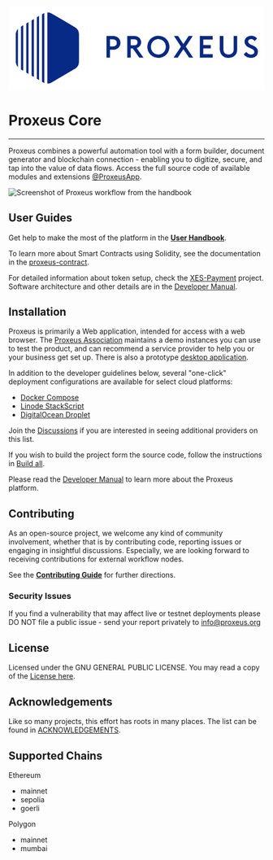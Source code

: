 ![](docs/_media/logo.png)

# Proxeus Core
--------------

Proxeus combines a powerful automation tool with a form builder, document generator and blockchain connection - enabling you to digitize, secure, and tap into the value of data flows. Access the full source code of available modules and extensions [@ProxeusApp](https://github.com/ProxeusApp).

![Screenshot of Proxeus workflow from the handbook](https://github.com/ProxeusApp/community/raw/master/handbook/Proxeus%20-%20The%20Complete%20Handbook_html_10299e76126cc024.png)

## User Guides

Get help to make the most of the platform in the **[User Handbook](https://github.com/ProxeusApp/community/blob/master/handbook/handbook.md)**.

To learn more about Smart Contracts using Solidity, see the documentation in the [proxeus-contract](https://github.com/ProxeusApp/proxeus-contract).

For detailed information about token setup, check the [XES-Payment](docs/xes-payment.md) project. Software architecture and other details are in the [Developer Manual](https://doc.proxeus.com).

## Installation

Proxeus is primarily a Web application, intended for access with a web browser. The [Proxeus Association](https://proxeus.org) maintains a demo instances you can use to test the product, and can recommend a service provider to help you or your business get set up. There is also a prototype [desktop application](https://github.com/ProxeusApp/storage-app/blob/master/docs/overview.md).

In addition to the developer guidelines below, several "one-click" deployment configurations are available for select cloud platforms:

- [Docker Compose](docs/docker.md)
- [Linode StackScript](deploy/linode/README.md)
- [DigitalOcean Droplet](deploy/digitalocean/README.md)

Join the [Discussions](https://github.com/ProxeusApp/community/discussions/3) if you are interested in seeing additional providers on this list.

If you wish to build the project form the source code, follow the instructions in [Build all](docs/build_all.md).

Please read the [Developer Manual](https://doc.proxeus.com) to learn more about the Proxeus platform.

## Contributing

As an open-source project, we welcome any kind of community involvement, whether that is by contributing code, reporting issues or
engaging in insightful discussions. Especially, we are looking forward to receiving contributions for external workflow nodes.

See the **[Contributing Guide](docs/contributing.md)** for further directions.

### Security Issues

If you find a vulnerability that may affect live or testnet deployments please DO NOT file a public issue - send your report privately to info@proxeus.org

## License

Licensed under the GNU GENERAL PUBLIC LICENSE. You may read a copy of the [License here](LICENSE).

## Acknowledgements

Like so many projects, this effort has roots in many places. The list can be found in [ACKNOWLEDGEMENTS](ACKNOWLEDGEMENTS).

## Supported Chains

Ethereum

- mainnet
- sepolia
- goerli

Polygon

- mainnet
- mumbai

